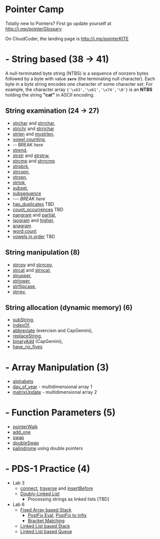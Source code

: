 # Pointer Camp

Totally new to Pointers? First go update yourself at http://j.mp/pointerGlossary

On CloudCoder, the landing page is http://j.mp/pointerKITE

# - String based (38 -> 41)
A null-terminated byte string (NTBS) is a sequence of nonzero bytes followed by a byte with value **`zero`** (the terminating null character). Each byte in a byte string encodes one character of some character set. For example, the character array `{'\x63','\x61','\x74','\0'}` is an **NTBS** holding the string **"cat"** in ASCII encoding.

## String examination  (24 -> 27)
- [strchar](http://j.mp/stringCharCC) and [strrchar](http://j.mp/stringrcharCC),  
- [strichr](http://j.mp/stringicharCC) and [strrichar](http://j.mp/stringiRcharCC)
- [strlen](http://j.mp/stringLenCC) and [mystrlen](http://j.mp/strlenCC),
- [vowel counting](https://j.mp/vowelCC),
- -- BREAK  _here_
- [strend](http://j.mp/stringEndCC), 
- [strstr](http://j.mp/stringStrCC) and [strstrw](http://j.mp/strstrWrapCC), 
- [strcmp](http://j.mp/stringCompareCC) and [strncmp](http://j.mp/stringncompareCC)
- [strpbrk](http://j.mp/strpbrkCC), 
- [strcspn](http://j.mp/stringcspnCC), 
- [strspn](http://j.mp/stringspnCC), 
- [strtok](http://j.mp/strTokenizeCC),
- [subset](http://j.mp/subSetCC), 
- [subsequence](http://j.mp/subSeqCC)
- --- *BREAK here*
- [has_duplicates]() TBD
- [count_occurrences]() TBD
- [pangram](http://j.mp/panGramCC) and [partial](http://j.mp/pangramCC), 
- [isogram](http://j.mp/isogramCC) and [higher](http://j.mp/multipleIsogramCC),
- [anagram](http://j.mp/anagramCC)
- [word count](http://j.mp/wordcountCC)
- [vowels in order](http://j.mp/vowelsinorderCC) TBD 


## String manipulation (8)
- [strcpy](http://j.mp/stringCopyCC) and [strncpy](http://j.mp/stringNcopyCC),
- [strcat](http://j.mp/stringCatCC) and [strncat](http://j.mp/stringNcatCC),
- [strupper](http://j.mp/toUpperCC),
- [strlower](http://j.mp/toLowerCC),
- [strflipcase](http://j.mp/stringflipcaseCC), 
- [strrev](http://j.mp/reverseUsingPointers),

## String allocation (dynamic memory) (6)
- [subString](http://j.mp/subStringCC), 
- [indexOf](http://j.mp/indexCC),
- [abbreviate](http://j.mp/acronymCC) (exercism and CapGemini), 
- [replaceString](http://j.mp/replaceCC),
- [binaryAdd](http://j.mp/binaryAddCC) (CapGemini), 
- [have_no_fives](http://j.mp/haveNoFive) 
  
# - Array Manipulation  (3)
- [alphabets](https://cloudcoder.kgkite.ac.in/cloudcoder/#exercise?c=33,p=1208) 
- [day_of_year](http://j.mp/dayYearCC)  - multidimensional array 1
- [matrixUpdate](http://j.mp/arrayPointer) - multidimensional array 2

# - Function Parameters (5)
- [pointerWalk](http://j.mp/pointerWalk)
- [add_one](https://cloudcoder.kgkite.ac.in/cloudcoder/#exercise?c=33,p=967) 
- [swap](http://j.mp/swapUsingPointers) 
- [doubleSwap](http://j.mp/doubleSwap)
- [palindrome](http://j.mp/dPalindromeKG) using double pointers


# - PDS-1 Practice (4)
  - Lab 3
	 - [connect](https://cloudcoder.kgkite.ac.in/cloudcoder/#exercise?c=7,p=1191), [traverse](https://cloudcoder.kgkite.ac.in/cloudcoder/#exercise?c=7,p=1190) and 
[insertBefore](https://cloudcoder.kgkite.ac.in/cloudcoder/#exercise?c=7,p=1193)
	 - [Doubly-Linked List](https://cloudcoder.kgkite.ac.in/cloudcoder/#exercise?c=7,p=1189)
       - Processing strings as linked lists [TBD]
  - Lab 6 
    - [Fixed Array based Stack](https://cloudcoder.kgkite.ac.in/cloudcoder/#exercise?c=7,p=1115)
      - [PostFix Eval](https://cloudcoder.kgkite.ac.in/cloudcoder/#exercise?c=7,p=1120),  [PostFix to Infix](https://cloudcoder.kgkite.ac.in/cloudcoder/#exercise?c=7,p=1116)
      - [Bracket Matching](https://cloudcoder.kgkite.ac.in/cloudcoder/#exercise?c=7,p=1126)
    - [Linked List based Stack](https://cloudcoder.kgkite.ac.in/cloudcoder/#exercise?c=7,p=1162)
    - [Linked List based Queue](https://cloudcoder.kgkite.ac.in/cloudcoder/#exercise?c=7,p=1188)

<!---
## Another Pointer Problem Set 

http://clc-wiki.net/wiki/C_standard_library:string.h

![clibrary]( http://j.mp/pointerProblems)

--->
